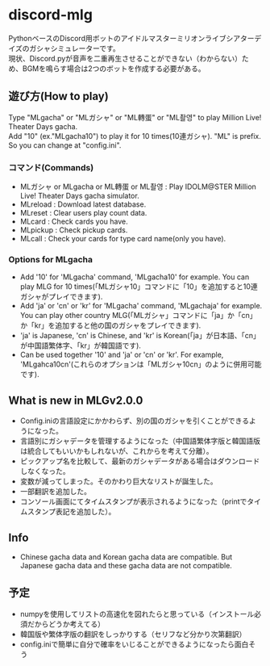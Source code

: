 # discord-mlg
PythonベースのDiscord用ボットのアイドルマスターミリオンライブシアターデイズのガシャシミュレーターです。  
現状、Discord.pyが音声を二重再生させることができない（わからない）ため、BGMを鳴らす場合は2つのボットを作成する必要がある。  
  
## 遊び方(How to play)
Type "MLgacha" or "MLガシャ" or "ML轉蛋" or "ML촬영" to play Million Live! Theater Days gacha.  
Add "10" (ex."MLgacha10") to play it for 10 times(10連ガシャ).
"ML" is prefix. So you can change at "config.ini".  
  
### コマンド(Commands)
- MLガシャ or MLgacha or ML轉蛋 or ML촬영 : Play IDOLM@STER Million Live! Theater Days gacha simulator.  
- MLreload : Download latest database.  
- MLreset : Clear users play count data.  
- MLcard : Check cards you have.  
- MLpickup : Check pickup cards.  
- MLcall : Check your cards for type card name(only you have).  
  
### Options for MLgacha  
- Add '10' for 'MLgacha' command, 'MLgacha10' for example. You can play MLG for 10 times(「MLガシャ10」コマンドに「10」を追加すると10連ガシャがプレイできます).  
- Add 'ja' or 'cn' or 'kr' for 'MLgacha' command, 'MLgachaja' for example. You can play other country MLG(「MLガシャ」コマンドに「ja」か「cn」か「kr」を追加すると他の国のガシャをプレイできます).
- 'ja' is Japanese, 'cn' is Chinese, and 'kr' is Korean(「ja」が日本語、「cn」が中国語繁体字、「kr」が韓国語です).
- Can be used together '10' and 'ja' or 'cn' or 'kr'. For example, 'MLgahca10cn'(これらのオプションは「MLガシャ10cn」のように併用可能です).
  
## What is new in MLGv2.0.0
- Config.iniの言語設定にかかわらず、別の国のガシャを引くことができるようになった。
- 言語別にガシャデータを管理するようになった（中国語繁体字版と韓国語版は統合してもいいかもしれないが、これからを考えて分離）。
- ピックアップ名を比較して、最新のガシャデータがある場合はダウンロードしなくなった。
- 変数が減ってしまった。そのかわり巨大なリストが誕生した。
- 一部翻訳を追加した。
- コンソール画面にてタイムスタンプが表示されるようになった（printでタイムスタンプ表記を追加した）。

## Info  
- Chinese gacha data and Korean gacha data are compatible. But Japanese gacha data and these gacha data are not compatible.  
  
## 予定
- numpyを使用してリストの高速化を図れたらと思っている（インストール必須だからどうか考えてる）
- 韓国版や繁体字版の翻訳をしっかりする（セリフなど分かり次第翻訳）  
- config.iniで簡単に自分で確率をいじることができるようになったら面白そう  